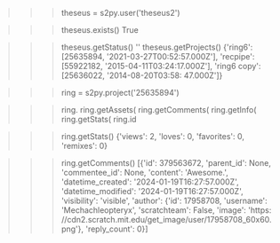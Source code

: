 >>> theseus = s2py.user('theseus2')

>>> theseus.exists()
True

>>> theseus.getStatus()
''
>>> theseus.getProjects()
{'ring6': [25635894, '2021-03-27T00:52:57.000Z'], 'recpipe': [55922182,
'2015-04-11T03:24:17.000Z'], 'ring6 copy': [25636022, '2014-08-20T03:58:
47.000Z']}

>>> ring = s2py.project('25635894')

>>> ring.
ring.getAssets(    ring.getComments(  ring.getInfo(      ring.getStats(
ring.id

>>> ring.getStats()
{'views': 2, 'loves': 0, 'favorites': 0, 'remixes': 0}

>>> ring.getComments()
[{'id': 379563672, 'parent_id': None, 'commentee_id': None, 'content':
'Awesome.', 'datetime_created': '2024-01-19T16:27:57.000Z',
'datetime_modified': '2024-01-19T16:27:57.000Z', 'visibility': 'visible',
'author': {'id': 17958708, 'username': 'Mechachleopteryx', 'scratchteam':
False, 'image': 'https:
//cdn2.scratch.mit.edu/get_image/user/17958708_60x60.png'},
'reply_count': 0}]

